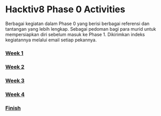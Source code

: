 # Hacktiv8 Phase 0 Activities

Berbagai kegiatan dalam Phase 0 yang berisi berbagai referensi dan tantangan yang lebih lengkap. Sebagai pedoman bagi para murid untuk mempersiapkan diri sebelum masuk ke Phase 1. Dikirimkan indeks kegiatannya melalui email setiap pekannya.

### [Week 1](./README-WEEK-1.md)
### [Week 2](./README-WEEK-2.md)
### [Week 3](./README-WEEK-3.md)
### [Week 4](./README-WEEK-4.md)
### [Finish](./FINISH.md)

